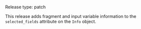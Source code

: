 Release type: patch

This release adds fragment and input variable information to the
`selected_fields` attribute on the `Info` object.
